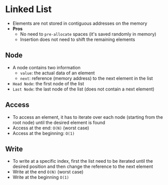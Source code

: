 # Linked List

- Elements are not stored in contiguous addresses on the memory
- **Pros**
  - No need to `pre-allocate` spaces (it's saved randomly in memory)
  - Insertion does not need to shift the remaining elements

## Node

- A node contains two information
  - `value`: the actual data of an element
  - `next`: reference (memory address) to the next element in the list
- `Head Node`: the first node of the list
- `Last Node`: the last node of the list (does not contain a next element)

## Access

- To access an element, it has to iterate over each node (starting from the root node) until the desired element is found
- Access at the end: `O(N)` (worst case)
- Access at the beginning: `O(1)`

## Write

- To write at a specific index, first the list need to be iterated until the desired position and then change the reference to the next element
- Write at the end `O(N)` (worst case)
- Write at the beginning `O(1)`
